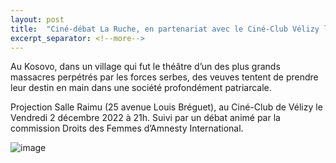 ```yaml
---
layout: post
title:  "Ciné-débat La Ruche, en partenariat avec le Ciné-Club Vélizy le 2 décembre 21h"
excerpt_separator: <!--more-->
---
```


Au Kosovo, dans un village qui fut le théâtre d’un des plus grands massacres perpétrés par les forces serbes, des veuves tentent de prendre
leur destin en main dans une société profondément patriarcale.

Projection Salle Raimu (25 avenue Louis Bréguet), au Ciné-Club de Vélizy le Vendredi 2 décembre 2022 à 21h. Suivi par un débat animé par la commission Droits des Femmes d’Amnesty International.

![image]({{site.url}}/assets/images/la-ruche.jpg)
